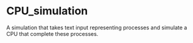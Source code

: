 # CPU_simulation
A simulation that takes text input representing processes and simulate a CPU that complete these processes.
